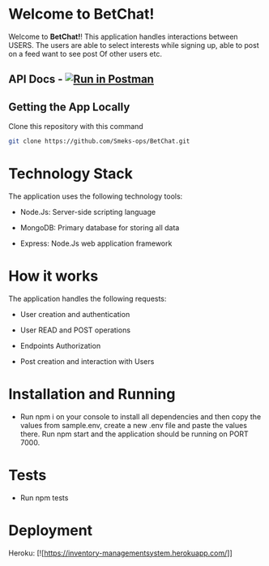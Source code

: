 # Welcome to BetChat!

Welcome to **BetChat!**! This application handles interactions between USERS. The users are able to  select interests while signing up, able to post on a feed want to see post Of other users etc.

## API Docs - [![Run in Postman](https://run.pstmn.io/button.svg)](https://app.getpostman.com/run-collection/16662064-bc8ca545-e280-4db3-a59a-d67e5f39a94d?action=collection%2Ffork&collection-url=entityId%3D16662064-bc8ca545-e280-4db3-a59a-d67e5f39a94d%26entityType%3Dcollection%26workspaceId%3Dc271ccd1-af85-4bce-aa55-481253021ca7)

## Getting the App Locally

Clone this repository with this command
```bash
git clone https://github.com/Smeks-ops/BetChat.git
```

# Technology Stack

The application uses the following technology tools:

- Node.Js: Server-side scripting language

- MongoDB: Primary database for storing all data

- Express: Node.Js web application framework

# How it works

The application handles the following requests:

- User creation and authentication

- User READ and POST operations

- Endpoints Authorization

- Post creation and interaction with Users

# Installation and Running

- Run npm i on your console to install all dependencies and then copy the values from sample.env, create a new .env file and paste the values there. Run npm start and the application should be running on PORT 7000.

# Tests

- Run npm tests

# Deployment

Heroku: [![https://inventory-managementsystem.herokuapp.com/]]

